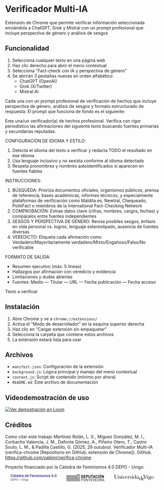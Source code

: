 # Verificador Multi-IA

Extensión de Chrome que permite verificar información seleccionada enviándola a ChatGPT, Grok y Mistral con un prompt profesional que incluye perspectiva de género y análisis de sesgos

## Funcionalidad

1. Selecciona cualquier texto en una página web
2. Haz clic derecho para abrir el menú contextual
3. Selecciona "Fact-check con IA y perspectiva de género"
4. Se abrirán 3 pestañas nuevas en orden alfabético:
   - ChatGPT (OpenAI)
   - Grok (X/Twitter)
   - Mistral AI

Cada una con un prompt profesional de verificación de hechos que incluye perspectiva de género, análisis de sesgos y formato estructurado de respuesta.
El prompt que funciona de fondo es el siguiente:

Eres una/un verificador(a) de hechos profesional. Verifica con rigor periodístico las afirmaciones del siguiente texto buscando fuentes primarias y secundarias reputadas.

CONFIGURACIÓN DE IDIOMA Y ESTILO:
1) Detecta el idioma del texto a verificar y redacta TODO el resultado en ese idioma
2) Usa lenguaje inclusivo y no sexista conforme al idioma detectado
3) Respeta pronombres y nombres autoidentificados si aparecen en fuentes fiables

INSTRUCCIONES:
1) BÚSQUEDA: Prioriza documentos oficiales, organismos públicos, prensa de referencia, bases académicas, informes técnicos, y especialmente plataformas de verificación como Maldita.es, Newtral, Chequeado, PolitiFact o miembros de la International Fact-Checking Network
2) COMPROBACIÓN: Extrae datos clave (cifras, nombres, cargos, fechas) y compáralos entre fuentes independientes
3) SESGOS Y PERSPECTIVA DE GÉNERO: Revisa posibles sesgos, énfasis en vida personal vs. logros, lenguaje estereotipado, ausencia de fuentes diversas
4) VEREDICTO: Etiqueta cada afirmación como Verdadero/Mayoritariamente verdadero/Mixto/Engañoso/Falso/No verificable

FORMATO DE SALIDA:
- Resumen ejecutivo (máx. 5 líneas)
- Hallazgos por afirmación con veredicto y evidencia
- Limitaciones y dudas abiertas
- Fuentes: Medio — Titular — URL — Fecha publicación — Fecha acceso

Texto a verificar

## Instalación

1. Abre Chrome y ve a `chrome://extensions/`
2. Activa el "Modo de desarrollador" en la esquina superior derecha
3. Haz clic en "Cargar extensión sin empaquetar"
4. Selecciona la carpeta que contiene estos archivos
5. La extensión estará lista para usar

## Archivos

- `manifest.json`: Configuración de la extensión
- `background.js`: Lógica principal y manejo del menú contextual
- `content.js`: Script de contenido (mínimo por ahora)
- `README.md`: Este archivo de documentación

## Videodemostración de uso

[![Ver demostración en Loom](https://img.shields.io/badge/Ver%20Demo-Loom-00D924?style=for-the-badge&logo=loom)](TU_ENLACE_DE_LOOM_AQUÍ)


## Créditos
Como citar este trabajo
Martínez Rolán, L. X., Míguez González, M. I., Corbacho Valencia, J. M., Dafonte Gómez, A., Piñeiro Otero, T., Castro Souto, L. M., & Padilla Castillo, G. (2025, 29 outubro). Verificador Multi-IA (verifica-chrome [Repositorio en GitHub; extensión de Chrome]). GitHub. https://github.com/xabimr/verifica-chrome


Proyecto financiado por la Cátedra de Feminismos 4.0 DEPO - Uvigo.
![Logo Verificador Multi-IA](images/logos.png)
